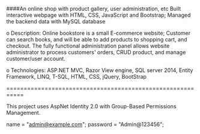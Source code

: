 ####An online shop with product gallery, user administration, etc
Built interactive webpage with HTML, CSS, JavaScript and Bootstrap; Managed the backend data with MySQL database 


o	Description: Online bookstore is a small E-commerce website; Customer can search books, and will be able to add products to shopping cart, and checkout. The fully functional administration panel allows website administrator to process customers' orders, CRUD product, and manage customer/user account.

o	Technologies: ASP.NET MVC, Razor View engine, SQL server 2014, Entity Framework, LINQ, T-SQL, HTML, CSS, jQuery, BootStrap




===========================================================

This project uses AspNet Identity 2.0 with Group-Based Permissions Management.

name = "admin@example.com";
password = "Admin@123456";

